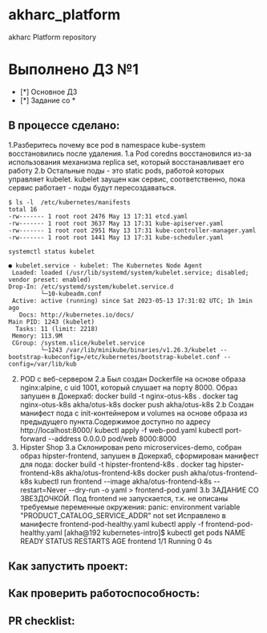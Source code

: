 # akharc_platform
akharc Platform repository
# Выполнено ДЗ №1

 - [*] Основное ДЗ
 - [*] Задание со *

## В процессе сделано:
1.Разберитесь почему все pod в namespace kube-system восстановились после удаления. 
    1.а Pod coredns восстановился из-за использования механизма replica set, который восстанавливает его работу
    2.b Остальные поды - это static pods, работой которых управляет kubelet. kubelet заущен как сервис, соответственно, пока сервис работает - поды будут пересоздаваться.
    
    $ ls -l  /etc/kubernetes/manifests
    total 16
    -rw------- 1 root root 2476 May 13 17:31 etcd.yaml
    -rw------- 1 root root 3637 May 13 17:31 kube-apiserver.yaml
    -rw------- 1 root root 2951 May 13 17:31 kube-controller-manager.yaml
    -rw------- 1 root root 1441 May 13 17:31 kube-scheduler.yaml

    systemctl status kubelet

    ● kubelet.service - kubelet: The Kubernetes Node Agent
     Loaded: loaded (/usr/lib/systemd/system/kubelet.service; disabled; vendor preset: enabled)
    Drop-In: /etc/systemd/system/kubelet.service.d
             └─10-kubeadm.conf
     Active: active (running) since Sat 2023-05-13 17:31:02 UTC; 1h 1min ago
       Docs: http://kubernetes.io/docs/
    Main PID: 1243 (kubelet)
      Tasks: 11 (limit: 2218)
     Memory: 113.9M
     CGroup: /system.slice/kubelet.service
             └─1243 /var/lib/minikube/binaries/v1.26.3/kubelet --bootstrap-kubeconfig=/etc/kubernetes/bootstrap-kubelet.conf --config=/var/lib/kub
2. POD с веб-сервером
    2.а Был создан Dockerfile на основе образа nginx:alpine, c uid  1001, который слушает на порту 8000. Образ запушен в Докерхаб:
      docker build -t nginx-otus-k8s .
      docker tag nginx-otus-k8s akha/otus-k8s
      docker push akha/otus-k8s
    2.b Создан манифест пода с init-контейнером и volumes на основе образа из предыдущего пункта.Содержимое доступно по адресу http://localhost:8000/
      kubectl apply -f web-pod.yaml
      kubectl port-forward --address 0.0.0.0 pod/web 8000:8000
3. Hipster Shop
    3.а Склонирован репо microservices-demo, собран образ hipster-frontend, запушен в Докерхаб, сформирован манифест для пода:
      docker build -t hipster-frontend-k8s .
      docker tag hipster-frontend-k8s akha/otus-frontend-k8s
      docker push akha/otus-frontend-k8s
      kubectl run frontend --image akha/otus-frontend-k8s --restart=Never  --dry-run -o yaml > frontend-pod.yaml 
    3.b ЗАДАНИЕ СО ЗВЕЗДОЧКОЙ. Под frontend не запускается, т.к. не описаны требуемые переменные окружения:
      panic: environment variable "PRODUCT_CATALOG_SERVICE_ADDR" not set
    Исправлено в манифесте frontend-pod-healthy.yaml
      kubectl apply -f frontend-pod-healthy.yaml
      [akha@192 kubernetes-intro]$ kubectl get pods
      NAME       READY   STATUS    RESTARTS   AGE
      frontend   1/1     Running   0          4s
## Как запустить проект:

## Как проверить работоспособность:

## PR checklist:
